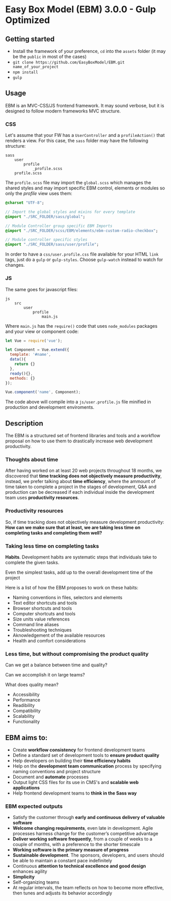 # Easy Box Model (EBM) 3.0.0 - Gulp Optimized

## Getting started

- Install the framework of your preference, `cd` into the `assets` folder (it may be the `public` in most of the cases)
- `git clone https://github.com/EasyBoxModel/EBM.git name_of_your_project`
- `npm install`
- `gulp`

## Usage

EBM is an MVC-CSS/JS frontend framework. It may sound verbose, but it is designed to follow modern frameworks MVC structure.

### CSS

Let's assume that your FW has a `UserController` and a `profileAction()` that renders a view. For this case, the `sass` folder may have the following structure:

```
sass
    user
        profile
            _profile.scss
    profile.scss
```

The `profile.scss` file may import the `global.scss` which manages the shared styles and may import specific EBM control, elements or modules so only the _profile_ view uses them:

```sass
@charset "UTF-8";

// Import the global styles and mixins for every template
@import "./SRC_FOLDER/sass/global";

// Module Controller group specific EBM Imports
@import "./SRC_FOLDER/scss/EBM/elements/ebm-custom-radio-checkbox";

// Module controller specific styles
@import "./SRC_FOLDER/sass/user/profile";
```

In order to have a `css/user.profile.css` file available for your HTML `link` tags, just do a `gulp` or `gulp-styles`. Choose `gulp-watch` instead to watch for changes.

### JS

The same goes for javascript files:

```
js
    src
        user
            profile
                main.js
```

Where `main.js` has the `require()` code that uses `node_modules` packages and your view or component code:

```js
let Vue = require('vue');

let Component = Vue.extend({
  template: '#name',
  data(){
    return {}
  },
  ready(){},
  methods: {}
});

Vue.component('name', Component);
```

The code above will compile into a `js/user.profile.js` file minified in production and development enviroments.

## Description

The EBM is a structured set of frontend libraries and tools and a workflow proposal on how to use them to drastically increase web development productivity.

### Thoughts about time

After having worked on at least 20 web projects throughout 18 months, we discovered that __time tracking does not objectively measure productivity__, instead, we prefer talking about __time efficiency__, where the ammount of time taken to complete a project in the stages of development, Q&A and production can be decreased if each individual inside the development team uses __productivity resources__.

### Productivity resources

So, if time tracking does not objectively measure development productivity: __How can we make sure that at least, we are taking less time on completing tasks and completing them well?__


### Taking less time on completing tasks

__Habits__. Development habits are systematic steps that individuals take to complete the given tasks.

Even the simplest tasks, add up to the overall development time of the project

Here is a list of how the EBM proposes to work on these habits:

- Naming conventions in files, selectors and elements
- Text editor shortcuts and tools
- Browser shortcuts and tools
- Computer shortcuts and tools
- Size units value references
- Command line aliases
- Troubleshooting techniques
- Aknowledgement of the available resources
- Health and comfort considerations


### Less time, but without compromising the product quality

Can we get a balance between time and quality?

Can we accomplish it on large teams?

What does quality mean?

- Accessibility
- Performance
- Readibility
- Compatibility
- Scalability
- Functionality

## EBM aims to:

- Create __workflow consistency__ for frontend development teams
- Define a standard set of development tools to __ensure product quality__
- Help developers on building their __time efficiency habits__
- Help on the __development team communication__ process by specifying naming conventions and project structure
- Document and __automate__ processes
- Output light CSS files for its use in CMS's and __scalable web applications__
- Help frontend development teams to __think in the Sass way__

### EBM expected outputs

- Satisfy the customer through __early and continuous delivery of valuable software__
- __Welcome changing requirements__, even late in development. Agile processes harness change for the customer’s competitive advantage
- __Deliver working software frequently__, from a couple of weeks to a couple of months, with a preference to the shorter timescale
- __Working software is the primary measure of progress__
- __Sustainable development__. The sponsors, developers, and users should be able to maintain a constant pace indefinitely
- Continuous __attention to technical excellence and good design__ enhances agility
- __Simplicity__
- Self-organizing teams
- At regular intervals, the team reflects on how to become more effective, then tunes and adjusts its behavior accordingly
